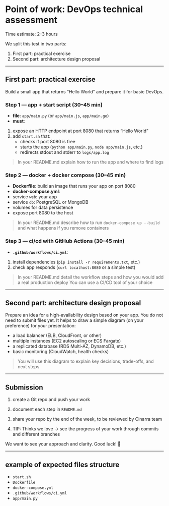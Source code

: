 
# Point of work: DevOps technical assessment

Time estimate: 2–3 hours 

We split this test in two parts: 
1. First part: practical exercise 
2. Second part: architecture design proposal

---

## First part: practical exercise

Build a small app that returns “Hello World” and prepare it for basic DevOps.

### Step 1 — app + start script (30–45 min)
- **file**: `app/main.py` (or `app/main.js`, `app/main.go`) 
- **must**:
 1. expose an HTTP endpoint at port 8080 that returns “Hello World” 
 2. add `start.sh` that:
    - checks if port 8080 is free 
    - starts the app (`python app/main.py`, `node app/main.js`, etc.) 
    - redirects stdout and stderr to `logs/app.log` 

> In your README.md explain how to run the app and where to find logs

### Step 2 — docker + docker compose (30–45 min)
- **Dockerfile**: build an image that runs your app on port 8080 
- **docker-compose.yml**:
 - service `web`: your app 
 - service `db`: PostgreSQL or MongoDB 
 - volumes for data persistence 
 - expose port 8080 to the host 

> In your README.md describe how to run `docker-compose up --build` and what happens if you remove containers

### Step 3 — ci/cd with GitHub Actions (30–45 min)
- **`.github/workflows/ci.yml`**:
 1. install dependencies (`pip install -r requirements.txt`, etc.) 
 2. check app responds (`curl localhost:8080` or a simple test) 

> In your README.md detail the workflow steps and how you would add a real production deploy
> You can use a CI/CD tool of your choice


---

## Second part: architecture design proposal

Prepare an idea for a high-availability design based on your app. You do not need to submit files yet. It helps to draw a simple diagram (on your preference) for your presentation:

- a load balancer (ELB, CloudFront, or other) 
- multiple instances (EC2 autoscaling or ECS Fargate) 
- a replicated database (RDS Multi-AZ, DynamoDB, etc.) 
- basic monitoring (CloudWatch, health checks) 

> You will use this diagram to explain key decisions, trade-offs, and next steps

---

## Submission

1. create a Git repo and push your work  
2. document each step in `README.md`
3. share your repo by the end of the week, to be reviewed by Cinarra team

4. TIP: Thinks we love -> see the progress of your work through commits and different branches

We want to see your approach and clarity. Good luck! 🚀

---

## example of expected files structure

- `start.sh` 
- `Dockerfile` 
- `docker-compose.yml` 
- `.github/workflows/ci.yml`
- `app/main.py`

